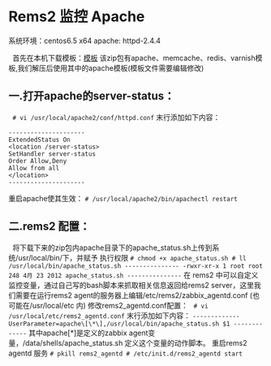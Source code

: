 # Rems2 监控 Apache 

系统环境：centos6.5 x64
apache: httpd-2.4.4

 
首先在本机下载模板：[模板](https://github.com/rdvn/zabbix-templates/archive/master.zip)
该zip包有apache、memcache、redis、varnish模板,我们解压后使用其中的apache模板(模板文件需要编辑修改)
 
## 一.打开apache的server-status：
 
    `# vi /usr/local/apache2/conf/httpd.conf`
末行添加如下内容：
```
---------------------
ExtendedStatus On
<location /server-status>
SetHandler server-status
Order Allow,Deny
Allow from all
</location>
---------------------
```
重启apache使其生效：
    `# /usr/local/apache2/bin/apachectl restart`
 
## 二.rems2 配置：
 
将下载下来的zip包内apache目录下的apache_status.sh上传到系统/usr/local/bin/下，并赋予
执行权限
    ```
    # chmod +x apache_status.sh
    # ll /usr/local/bin/apache_status.sh
    ---------------
    -rwxr-xr-x 1 root root 248 4月 23 2012 apache_status.sh
    ---------------
    ```
在 rems2 中可以自定义监控变量，通过自己写的bash脚本来抓取相关信息返回给rems2 server，这里我们需要在运行rems2 agent的服务器上编辑/etc/rems2/zabbix_agentd.conf (也可能在/usr/local/etc 内)
修改rems2_agentd.conf配置：
   ` # vi /usr/local/etc/rems2_agentd.conf`
末行添加如下内容：
    ```
    -------------
    UserParameter=apache\[\*\],/usr/local/bin/apache_status.sh $1
    -------------
    ```
其中apache\[*\]是定义的zabbix agent变量，/data/shells/apache_status.sh 定义这个变量的动作脚本。
重启rems2 agentd 服务
    ```
    # pkill rems2_agentd
    # /etc/init.d/rems2_agentd start
    ```